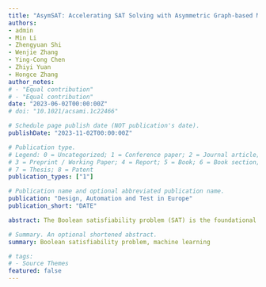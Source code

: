 ```yaml
---
title: "AsymSAT: Accelerating SAT Solving with Asymmetric Graph-based Model Prediction"
authors:
- admin
- Min Li
- Zhengyuan Shi
- Wenjie Zhang
- Ying-Cong Chen
- Zhiyi Yuan
- Hongce Zhang
author_notes:
# - "Equal contribution"
# - "Equal contribution"
date: "2023-06-02T00:00:00Z"
# doi: "10.1021/acsami.1c22466"

# Schedule page publish date (NOT publication's date).
publishDate: "2023-11-02T00:00:00Z"

# Publication type.
# Legend: 0 = Uncategorized; 1 = Conference paper; 2 = Journal article;
# 3 = Preprint / Working Paper; 4 = Report; 5 = Book; 6 = Book section;
# 7 = Thesis; 8 = Patent
publication_types: ["1"]

# Publication name and optional abbreviated publication name.
publication: "Design, Automation and Test in Europe"
publication_short: "DATE"

abstract: The Boolean satisfiability problem (SAT) is the foundational problem in electronic design automation (EDA). Recent efforts have explored the use of graph neural networks (GNNs) in SAT solving.However, for a subset of symmetric SAT problems, we unveil that the current GNN-based end-to-end SAT solvers are bound to yield incorrect outcomes as they are unable to break symmetry in variable assignments, while symmetric structure is prevalent in logic circuits such as miter circuits for equivalence checking and cryptographic circuits with XOR gates. In response, we introduce AsymSAT, an innovative GNN architecture coupled with recurrent neural networks (RNNs) to produce asymmetric models. Moreover, we bring up a method to integrate machine-learning-based SAT assignment prediction with classic SAT solvers and demonstrate its advantage on non-trivial SAT instances including logic equivalence checking and cryptographic analysis with an average of 75.45% speed-up.

# Summary. An optional shortened abstract.
summary: Boolean satisfiability problem, machine learning

# tags:
# - Source Themes
featured: false
---
```

